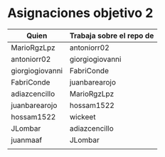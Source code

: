 # Asignaciones objetivo 2

| Quien           | Trabaja sobre el repo de |
|-----------------|--------------------------|
| MarioRgzLpz     | antoniorr02              |
| antoniorr02     | giorgiogiovanni          |
| giorgiogiovanni | FabriConde               |
| FabriConde      | juanbarearojo            |
| adiazcencillo   | MarioRgzLpz              |
| juanbarearojo   | hossam1522               |
| hossam1522      | wickeet                  |
| JLombar         | adiazcencillo            |
| juanmaaf        | JLombar                  |
|                 |                          |
